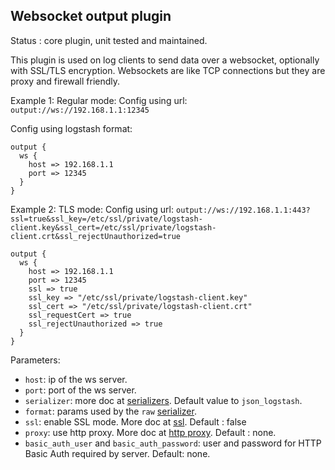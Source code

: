 Websocket output plugin
---

Status : core plugin, unit tested and maintained.

This plugin is used on log clients to send data over a websocket, optionally with SSL/TLS encryption. Websockets are like
TCP connections but they are proxy and firewall friendly.

Example 1: Regular mode:
Config using url: ``output://ws://192.168.1.1:12345``

Config using logstash format:
````
output {
  ws {
    host => 192.168.1.1
    port => 12345
  }
}
````

Example 2: TLS mode:
Config using url: ``output://ws://192.168.1.1:443?ssl=true&ssl_key=/etc/ssl/private/logstash-client.key&ssl_cert=/etc/ssl/private/logstash-client.crt&ssl_rejectUnauthorized=true``
````
output {
  ws {
    host => 192.168.1.1
    port => 12345
    ssl => true
    ssl_key => "/etc/ssl/private/logstash-client.key"
    ssl_cert => "/etc/ssl/private/logstash-client.crt"
    ssl_requestCert => true
    ssl_rejectUnauthorized => true
  }
}
````

Parameters:

* ``host``: ip of the ws server.
* ``port``: port of the ws server.
* ``serializer``: more doc at [serializers](serializers.md). Default value to ``json_logstash``.
* ``format``: params used by the ``raw`` [serializer](serializers.md).
* ``ssl``: enable SSL mode. More doc at [ssl](../ssl.md). Default : false
* ``proxy``: use http proxy. More doc at [http proxy](http_proxy.md). Default : none.
* ``basic_auth_user`` and ``basic_auth_password``: user and password for HTTP Basic Auth required by server. Default: none.
